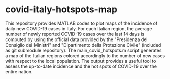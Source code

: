# covid-italy-hotspots-map

This repository provides MATLAB codes to plot maps of the incidence of daily new COVID-19 cases in Italy.
For each Italian region, the average number of newly reported COVID-19 cases over the last 14 days is computed by using the official data provided by the "Presidenza del Consiglio dei Ministri" and "Dipartimento della Protezione Civile" (included as git submodule repository).
The main_covid_hotspots.m script generates a map of the Italian regions colored accordingly to the number of new cases with respect to the local population.
The output provides a useful tool to assess the up-to-date incidence and the hot spots of COVID-19 over the entire nation.


